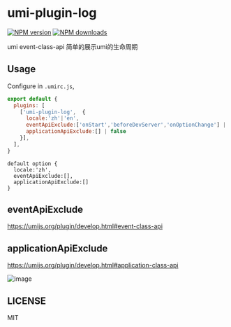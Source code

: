 # umi-plugin-log

[![NPM version](https://img.shields.io/npm/v/umi-plugin-log.svg?style=flat)](https://npmjs.org/package/umi-plugin-log)
[![NPM downloads](http://img.shields.io/npm/dm/umi-plugin-log.svg?style=flat)](https://npmjs.org/package/umi-plugin-log)

umi event-class-api 简单的展示umi的生命周期

## Usage

Configure in `.umirc.js`,

```js
export default {
  plugins: [
    ['umi-plugin-log',  {
      locale:'zh'|'en',
      eventApiExclude:['onStart','beforeDevServer','onOptionChange'] | false,
      applicationApiExclude:[] | false
    }],
  ],
}
```

```
default option {
  locale:'zh',
  eventApiExclude:[],
  applicationApiExclude:[]
}
```

## eventApiExclude

https://umijs.org/plugin/develop.html#event-class-api

## applicationApiExclude

https://umijs.org/plugin/develop.html#application-class-api

![image](https://user-images.githubusercontent.com/11746742/61194226-ca6dca00-a6f2-11e9-87c9-7ff046668c13.png)

## LICENSE

MIT
